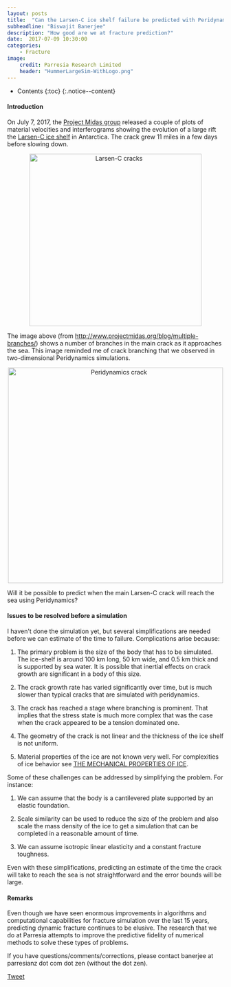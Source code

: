 ```yaml
---
layout: posts
title:  "Can the Larsen-C ice shelf failure be predicted with Peridynamics?"
subheadline: "Biswajit Banerjee"
description: "How good are we at fracture prediction?"
date:  2017-07-09 10:30:00
categories:
    - Fracture
image:
    credit: Parresia Research Limited
    header: "HummerLargeSim-WithLogo.png"
---
```


- Contents
{:toc}
{:.notice--content}

#### Introduction ####
On July 7, 2017, the [Project Midas group](http://www.projectmidas.org/blog/multiple-branches/)
released a couple of plots of material velocities and interferograms showing the evolution of a
large rift the [Larsen-C ice shelf](https://en.wikipedia.org/wiki/Larsen_Ice_Shelf#Larsen_C) in Antarctica.  The crack grew 11 miles in a few days before
slowing down.

<div align="center">
<img style="width:400px" alt="Larsen-C cracks" src="{{site.baseurl}}/assets/blogimg/LarsenC_crack.png"/> 
</div>

The image above (from http://www.projectmidas.org/blog/multiple-branches/) shows a number of branches
in the main crack as it approaches the sea.  This image reminded me of crack branching that
we observed in two-dimensional Peridynamics simulations.

<div align="center">
<img style="width:500px" alt="Peridynamics crack" src="{{site.baseurl}}/assets/blogimg/CrackPeri02.png"/> 
</div>

Will it be possible to predict when the main Larsen-C crack will reach the sea using Peridynamics?

####  Issues to be resolved before a simulation ####
I haven't done the simulation yet, but several simplifications are needed before we can
estimate of the time to failure.  Complications arise because:

1. The primary problem is the size of the body that has to be simulated.  The ice-shelf is around
100 km long, 50 km wide, and 0.5 km thick and is supported by sea water.  It is possible that
inertial effects on crack growth are significant in a body of this size.

2. The crack growth rate has varied significantly over time, but is much slower than typical
cracks that are simulated with peridynamics.

3. The crack has reached a stage where branching is prominent.  That implies that the stress state
is much more complex that was the case when the crack appeared to be a tension dominated one.

4.  The geometry of the crack is not linear and the thickness of the ice shelf is not uniform.

5.  Material properties of the ice are not known very well.  For complexities of ice behavior see
[THE MECHANICAL PROPERTIES OF ICE](http://www.dtic.mil/dtic/tr/fulltext/u2/284777.pdf).

Some of these challenges can be addressed by simplifying the problem.  For instance:

1.  We can assume that the body is a cantilevered plate supported by an elastic foundation.

2.  Scale similarity can be used to reduce the size of the problem and also scale the mass
density of the ice to get a simulation that can be completed in a reasonable amount of time.

3.  We can assume isotropic linear elasticity and a constant fracture toughness.

Even with these simplifications, predicting an estimate of the time the crack will take to reach the
sea is not straightforward and the error bounds will be large.

#### Remarks ####
Even though we have seen enormous improvements in algorithms and computational capabilities for
fracture simulation over the last 15 years, predicting dynamic fracture continues to be elusive.
The research that we do at Parresia attempts to improve the predictive fidelity of
numerical methods to solve these types of problems.

If you have questions/comments/corrections, please contact banerjee at parresianz dot com dot zen (without the dot zen).


<a class="twitter-share-button" href="https://twitter.com/intent/tweet" data-via="parresianz"> Tweet</a>
<script src="//platform.linkedin.com/in.js" type="text/javascript">
  lang: en_US
</script>
<script type="IN/Share" data-counter="right"></script>

